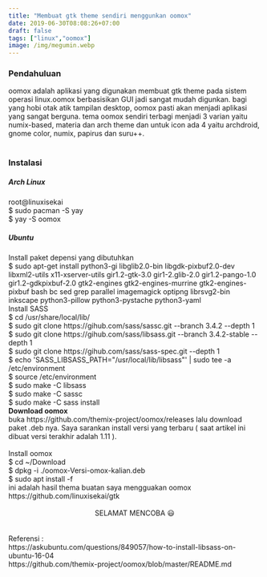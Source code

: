 ```yaml
---
title: "Membuat gtk theme sendiri menggunkan oomox"
date: 2019-06-30T08:08:26+07:00
draft: false
tags: ["linux","oomox"]
image: /img/megumin.webp
---
```

<h3>Pendahuluan</h3>
oomox adalah aplikasi yang digunakan membuat gtk theme pada sistem operasi linux.oomox berbasisikan GUI jadi sangat mudah digunkan. bagi yang hobi otak atik tampilan desktop, oomox  pasti akan menjadi aplikasi yang sangat berguna. tema oomox sendiri terbagi menjadi 3 varian yaitu numix-based, materia dan arch theme dan untuk icon ada 4 yaitu archdroid, gnome color, numix, papirus dan suru++.
<br/>
<br/>
<h3>
Instalasi
</h3>
<h5>Arch Linux</h5>
<article class="message is-grey ">
<div class="message-header">root@linuxisekai</div>
<div class="message-body">
$ sudo pacman -S yay
<br/>
$ yay -S oomox
</div>
</article>
<h5>Ubuntu</h5>
<article class="message is-grey">
<div class="message-header">Install paket depensi yang dibutuhkan</div>
<div class="message-body">
$ sudo apt-get install python3-gi libglib2.0-bin libgdk-pixbuf2.0-dev libxml2-utils x11-xserver-utils gir1.2-gtk-3.0 gir1-2.glib-2.0 gir1.2-pango-1.0 gir1.2-gdkpixbuf-2.0 gtk2-engines gtk2-engines-murrine gtk2-engines-pixbuf bash bc sed grep parallel imagemagick optipng librsvg2-bin inkscape python3-pillow python3-pystache python3-yaml
</div>
</article>
<article class="message is-grey">
<div class="message-header">Install SASS</div>
<div class="message-body">
$ cd /usr/share/local/lib/
<br/>
$ sudo git clone https://gihub.com/sass/sassc.git --branch 3.4.2 --depth 1
<br/>
$ sudo git clone https://gihub.com/sass/libsass.git --branch 3.4.2-stable --depth 1
<br/>
$ sudo git clone https://gihub.com/sass/sass-spec.git --depth 1
<br/>
<div class="break">
$ echo 'SASS_LIBSASS_PATH="/usr/local/lib/libsass"' | sudo tee -a /etc/environment
</div>
$ source /etc/environment
<br/>
$ sudo make -C libsass
<br/>
$ sudo make -C sassc
<br/>
$ sudo make -C sass install
</div>
</article>
<strong class="has-text-grey">Download oomox</strong>
<br/>
buka https://github.com/themix-project/oomox/releases lalu download paket .deb nya.
Saya sarankan install versi yang terbaru ( saat artikel ini dibuat versi terakhir adalah 1.11 ).
<br/>
<br/>
<article class="message is-grey">
<div class="message-header">Install oomox</div>
<div class="message-body">
$ cd ~/Download
<br/>
$ dpkg -i ./oomox-Versi-omox-kalian.deb
<br/>
$ sudo apt install -f
</div>
</article>
ini adalah hasil thema buatan saya mengguakan oomox https://github.com/linuxisekai/gtk
<br/>
<br/>
<center>
SELAMAT MENCOBA 😃
</center>
<br/>
<br/>
Referensi :
<br/>
<div class="break">
https://askubuntu.com/questions/849057/how-to-install-libsass-on-ubuntu-16-04
</div>
<div class="break">
https://github.com/themix-project/oomox/blob/master/README.md
</div>